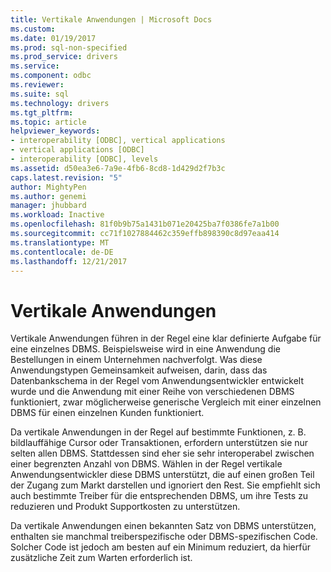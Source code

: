```yaml
---
title: Vertikale Anwendungen | Microsoft Docs
ms.custom: 
ms.date: 01/19/2017
ms.prod: sql-non-specified
ms.prod_service: drivers
ms.service: 
ms.component: odbc
ms.reviewer: 
ms.suite: sql
ms.technology: drivers
ms.tgt_pltfrm: 
ms.topic: article
helpviewer_keywords:
- interoperability [ODBC], vertical applications
- vertical applications [ODBC]
- interoperability [ODBC], levels
ms.assetid: d50ea3e6-7a9e-4fb6-8cd8-1d429d2f7b3c
caps.latest.revision: "5"
author: MightyPen
ms.author: genemi
manager: jhubbard
ms.workload: Inactive
ms.openlocfilehash: 81f0b9b75a1431b071e20425ba7f0386fe7a1b00
ms.sourcegitcommit: cc71f1027884462c359effb898390c8d97eaa414
ms.translationtype: MT
ms.contentlocale: de-DE
ms.lasthandoff: 12/21/2017
---
```

# <a name="vertical-applications"></a>Vertikale Anwendungen
Vertikale Anwendungen führen in der Regel eine klar definierte Aufgabe für eine einzelnes DBMS. Beispielsweise wird in eine Anwendung die Bestellungen in einem Unternehmen nachverfolgt. Was diese Anwendungstypen Gemeinsamkeit aufweisen, darin, dass das Datenbankschema in der Regel vom Anwendungsentwickler entwickelt wurde und die Anwendung mit einer Reihe von verschiedenen DBMS funktioniert, zwar möglicherweise generische Vergleich mit einer einzelnen DBMS für einen einzelnen Kunden funktioniert.  
  
 Da vertikale Anwendungen in der Regel auf bestimmte Funktionen, z. B. bildlauffähige Cursor oder Transaktionen, erfordern unterstützen sie nur selten allen DBMS. Stattdessen sind eher sie sehr interoperabel zwischen einer begrenzten Anzahl von DBMS. Wählen in der Regel vertikale Anwendungsentwickler diese DBMS unterstützt, die auf einen großen Teil der Zugang zum Markt darstellen und ignoriert den Rest. Sie empfiehlt sich auch bestimmte Treiber für die entsprechenden DBMS, um ihre Tests zu reduzieren und Produkt Supportkosten zu unterstützen.  
  
 Da vertikale Anwendungen einen bekannten Satz von DBMS unterstützen, enthalten sie manchmal treiberspezifische oder DBMS-spezifischen Code. Solcher Code ist jedoch am besten auf ein Minimum reduziert, da hierfür zusätzliche Zeit zum Warten erforderlich ist.
